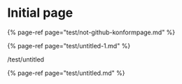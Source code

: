 # Initial page

{% page-ref page="test/not-github-konformpage.md" %}

{% page-ref page="test/untitled-1.md" %}

/test/untitled

{% page-ref page="test/untitled.md" %}



